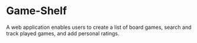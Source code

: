 # Game-Shelf
 A web application enables users to create a list of board games, search and track played games, and add personal ratings.

